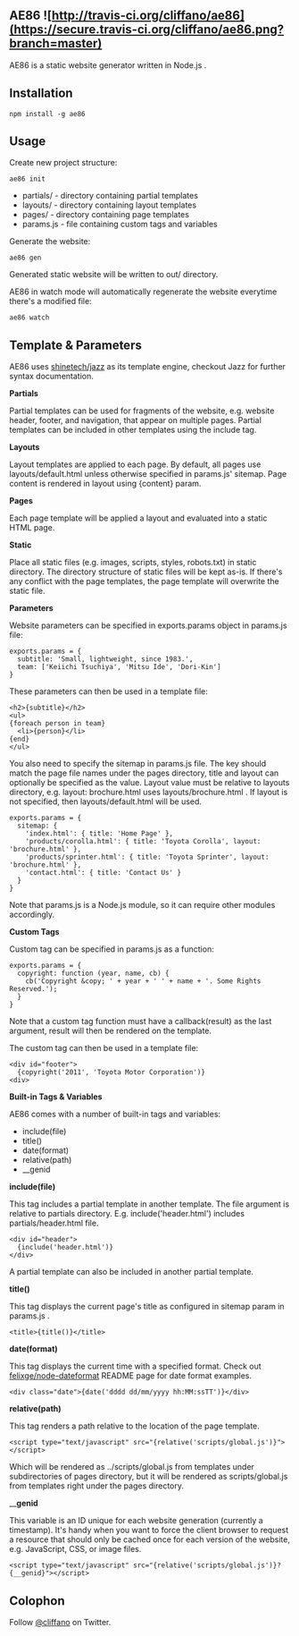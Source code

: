 AE86 ![http://travis-ci.org/cliffano/ae86](https://secure.travis-ci.org/cliffano/ae86.png?branch=master)
----

AE86 is a static website generator written in Node.js .

Installation
------------

    npm install -g ae86

Usage
-----

Create new project structure:

    ae86 init

* partials/ - directory containing partial templates
* layouts/ - directory containing layout templates
* pages/ - directory containing page templates
* params.js - file containing custom tags and variables

Generate the website:

    ae86 gen

Generated static website will be written to out/ directory.

AE86 in watch mode will automatically regenerate the website everytime there's a modified file:

    ae86 watch

Template & Parameters
---------------------

AE86 uses [shinetech/jazz](https://github.com/shinetech/jazz) as its template engine, checkout Jazz for further syntax documentation.

__Partials__

Partial templates can be used for fragments of the website, e.g. website header, footer, and navigation, that appear on multiple pages. Partial templates can be included in other templates using the include tag.

__Layouts__

Layout templates are applied to each page. By default, all pages use layouts/default.html unless otherwise specified in params.js' sitemap. Page content is rendered in layout using {content} param.

__Pages__

Each page template will be applied a layout and evaluated into a static HTML page.

__Static__

Place all static files (e.g. images, scripts, styles, robots.txt) in static directory. The directory structure of static files will be kept as-is. If there's any conflict with the page templates, the page template will overwrite the static file.

__Parameters__

Website parameters can be specified in exports.params object in params.js file:

    exports.params = {
      subtitle: 'Small, lightweight, since 1983.',
      team: ['Keiichi Tsuchiya', 'Mitsu Ide', 'Dori-Kin']
    }

These parameters can then be used in a template file:

    <h2>{subtitle}</h2>
    <ul>
    {foreach person in team}
      <li>{person}</li>
    {end}
    </ul>

You also need to specify the sitemap in params.js file. The key should match the page file names under the pages directory, title and layout can optionally be specified as the value. Layout value must be relative to layouts directory, e.g. layout: brochure.html uses layouts/brochure.html . If layout is not specified, then layouts/default.html will be used.

    exports.params = {
      sitemap: {
        'index.html': { title: 'Home Page' },
        'products/corolla.html': { title: 'Toyota Corolla', layout: 'brochure.html' },
        'products/sprinter.html': { title: 'Toyota Sprinter', layout: 'brochure.html' },
        'contact.html': { title: 'Contact Us' }
      }
    }

Note that params.js is a Node.js module, so it can require other modules accordingly.

__Custom Tags__

Custom tag can be specified in params.js as a function:

    exports.params = {
      copyright: function (year, name, cb) {
        cb('Copyright &copy; ' + year + ' ' + name + '. Some Rights Reserved.');
      }
    }

Note that a custom tag function must have a callback(result) as the last argument, result will then be rendered on the template.

The custom tag can then be used in a template file:

    <div id="footer">
      {copyright('2011', 'Toyota Motor Corporation')}
    <div>

__Built-in Tags & Variables__

AE86 comes with a number of built-in tags and variables:

* include(file)
* title()
* date(format)
* relative(path)
* __genid

__include(file)__

This tag includes a partial template in another template. The file argument is relative to partials directory. E.g. include('header.html') includes partials/header.html file.

    <div id="header">
      {include('header.html')}
    </div>

A partial template can also be included in another partial template.

__title()__

This tag displays the current page's title as configured in sitemap param in params.js .

    <title>{title()}</title>

__date(format)__

This tag displays the current time with a specified format. Check out [felixge/node-dateformat](https://github.com/felixge/node-dateformat) README page for date format examples.

    <div class="date">{date('dddd dd/mm/yyyy hh:MM:ssTT')}</div>

__relative(path)__

This tag renders a path relative to the location of the page template.

    <script type="text/javascript" src="{relative('scripts/global.js')}"></script>

Which will be rendered as ../scripts/global.js from templates under subdirectories of pages directory, but it will be rendered as scripts/global.js from templates right under the pages directory.

____genid__

This variable is an ID unique for each website generation (currently a timestamp). It's handy when you want to force the client browser to request a resource that should only be cached once for each version of the website, e.g. JavaScript, CSS, or image files.

    <script type="text/javascript" src="{relative('scripts/global.js')}?{__genid}"></script>

Colophon
--------

Follow [@cliffano](http://twitter.com/cliffano) on Twitter.